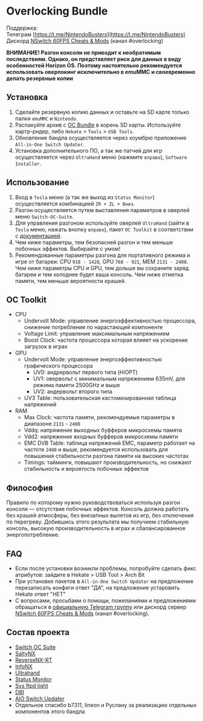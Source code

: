 # Overlocking Bundle

Поддержка:  
Телеграм [https://t.me/NintendoBusters](https://t.me/NintendoBusters)  
Дискорд [NSwitch 60FPS Cheats & Mods](https://discord.gg/UZZbScp2) (канал #overlocking)

**ВНИМАНИЕ! Разгон консоли не приводит к необратимым последствиям. Однако, он представляет риск для данных в виду особенностей Horizon OS. Поэтому настоятельно рекомендуется использовать оверлокинг исключительно в emuMMC и своевременно делать резервные копии**

## Установка

1. Сделайте резервную копию данных и оставьте на SD карте только папки `emuMMC` и `Nintendo`.
2. Распакуйте архив с [OC Bundle](https://github.com/snupt/Switch-OC-Suite-Bundle/raw/main/OCBundle.zip) в корень SD карты. Используйте картр-ридер, либо `Hekate` > `Tools` > `USB Tools`.
3. Обновление бандла осуществляется через хоумбрю приложение `All-in-One Switch Updater`.
4. Установка дополнительного ПО, а так же патчей для игр осуществляется через `UltraHand` меню (нажмите `вправо`), `Software Installer`.

## Использование

1. Вход в `Tesla` меню (а так же выход из `Status Monitor`) осуществляется комбинацией `ZR + ZL + Вниз`.
2. Разгон осуществляется путем выставления параметров в оверлей меню `Switch-OC-Suite`.
3. Для управления разгоном используйте оверлей `UltraHand` (зайти в `Tesla` меню, нажать внопку `вправо`), пакет `OC Toolkit` в соответствии с [документацией](https://github.com/hanai3Bi/Switch-OC-Suite/blob/master/Source/sys-clk-OC/README.md).
4. Чем ниже параметры, тем безопасней разгон и тем меньше побочных эффектов. Выбирайте с умом!
5. Рекомендованные параметры разгона для портативного режима и игре от батареи: CPU `918 - 1428`, GPU `768 - 921`, MEM `2131 - 2400`. Чем ниже параметры CPU и GPU, тем дольше вы сохраните заряд батареи и тем холоднее будет ваша консоль. Чем ниже отметка памяти, тем меньше вероятности крашей.

## OC Toolkit
* CPU
  * Undervolt Mode: управление энергоэффективностью процессора, снижение потребления по нарастающей компоненте
  * Voltage Limit: управление максимальным напряжением
  * Boost Clock: частота процессора которая влияет на ускорение загрузок в играх
* GPU
  * Undervolt Mode: управление энергоэффективностью графического процессора
    * UV0: андрервольт первого типа (HiOPT)
    * UV1: овервольт с минимальным напряжением 635mV, для режима памяти 2500GHz и выше
    * UV2: андервольт второго типа
  * UV3 Table: пользовательская кастомизированная таблица напряжений
* RAM
  * Max Clock: частота памяти, рекомендуемые параметры в диапазоне `2131` - `2400`
  * Vddq: напряжение выходных буфферов микросхемы памяти
  * Vdd2: напряжение входных буфферов микросхемы памяти
  * EMC DVB Table: таблица напряжений EMC, параметр работает на частоте `2400` и выше, рекомендуется использовать для повышения стабильности разгона памяти на высоких частотах
  * Timings: тайминги, повышают производительность, но снижают стабильность и вероятость побочных эффектов

## Философия

Правило по которому нужно руководствоваться используя разгон консоли — отсутствие побочных эффектов. Консоль должна работать без крашей атмосферы, без внезапных вылетов из игр, без отключения по перегреву. Добившись этого результата мы получием стабильную консоль, высокую производительность в играх и сбалансированное энергопотребление.

## FAQ

- Если после установки возникли проблемы, попробуйте сделать фикс атрибутов: зайдите в Hekate > USB Tool > Arch Bit
- При установке пакетов в `All-in-One Switch Updater` на предложение перезаписать конфиги ответ "ДА", на предложение устаровить Hekate ответ "НЕТ"
- С вопросами, просьбами о помощи, пожеланиями и предложениями обращаться в [официальную Telegram группу](https://t.me/NintendoBusters) или дискорд сервер [NSwitch 60FPS Cheats & Mods](https://discord.gg/UZZbScp2) (канал #overlocking).

## Состав проекта

- [Switch OC Suite](https://github.com/hanai3Bi/Switch-OC-Suite)
- [SaltyNX](https://github.com/masagrator/SaltyNX)
- [ReverseNX-RT](https://github.com/masagrator/ReverseNX-RT)
- [InfoNX](https://github.com/renA21/InfoNX)
- [Ultrahand](https://github.com/ppkantorski/Ultrahand-Overlay)
- [Status Monitor](https://github.com/ppkantorski/Status-Monitor-Overlay)
- [Sys ftpd light](https://github.com/cathery/sys-ftpd)
- [DBI](https://github.com/rashevskyv/dbi/releases)
- [AIO Switch Updater](https://github.com/HamletDuFromage/aio-switch-updater)
- Отдельное спасибо b7311, lineon и Руслану за реализацию отдельных компонентов этого бандла
